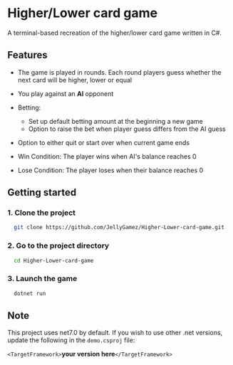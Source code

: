 # Higher/Lower card game
A terminal-based recreation of the higher/lower card game written in C#.

## Features
- The game is played in rounds. Each round players guess whether the next card will be higher, lower or equal
- You play against an **AI** opponent
- Betting:

  - Set up default betting amount at the beginning a new game
  - Option to raise the bet when player guess differs from the AI guess

- Option to either quit or start over when current game ends
- Win Condition: The player wins when AI's balance reaches 0
- Lose Condition: The player loses when their balance reaches 0

## Getting started

### 1. Clone the project

```bash
  git clone https://github.com/JellyGamez/Higher-Lower-card-game.git
```

### 2. Go to the project directory

```bash
  cd Higher-Lower-card-game
```

### 3. Launch the game

```bash
  dotnet run
```

## Note
This project uses net7.0 by default. If you wish to use other .net versions, update the following in the `demo.csproj` file:

`<TargetFramework>`**your version here**`</TargetFramework>`

